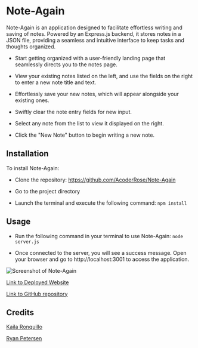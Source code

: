 # Note-Again

Note-Again is an application designed to facilitate effortless writing and saving of notes. Powered by an Express.js backend, it stores notes in a JSON file, providing a seamless and intuitive interface to keep tasks and thoughts organized.

- Start getting organized with a user-friendly landing page that seamlessly directs you to the notes page.

- View your existing notes listed on the left, and use the fields on the right to enter a new note title and text.

- Effortlessly save your new notes, which will appear alongside your existing ones.

- Swiftly clear the note entry fields for new input.

- Select any note from the list to view it displayed on the right.

- Click the "New Note" button to begin writing a new note.

## Installation

To install Note-Again:

- Clone the repository: https://github.com/AcoderRose/Note-Again

- Go to the project directory

- Launch the terminal and execute the following command: `npm install`

## Usage

- Run the following command in your terminal to use Note-Again: `node server.js`

- Once connected to the server, you will see a success message. Open your browser and go to http://localhost:3001 to access the application.

![Screenshot of Note-Again]()

[Link to Deployed Website](https://note-again.onrender.com/)

[Link to GitHub repository](https://github.com/AcoderRose/Note-Again)

## Credits

[Kaila Ronquillo](https://github.com/girlnotfound)

[Ryan Petersen](https://github.com/RyanPetersen-89)
